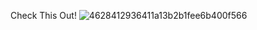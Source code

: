 Check This Out! 
![4628412936411a13b2b1fee6b400f566](https://github.com/safiraryzkar/Readme/assets/144891268/7c6dc6ab-db6c-4cb5-b820-effdfee93204)


<!---

- 👋 Hi, I’m @safiraryzkar
- 👀 I’m interested in ...
- 🌱 I’m currently learning ...
- 💞️ I’m looking to collaborate on ...
- 📫 How to reach me ...

![4d83be324a0ea43dec5c01eb31879db5](https://github.com/safiraryzkar/Readme/assets/144891268/d4813a64-1df8-41a1-84a2-7d2b49cc4277)
🦖🐠🐤

safiraryzkar/safiraryzkar is a ✨ special ✨ repository because its `README.md` (this file) appears on your GitHub profile.
You can click the Preview link to take a look at your changes.
--->
